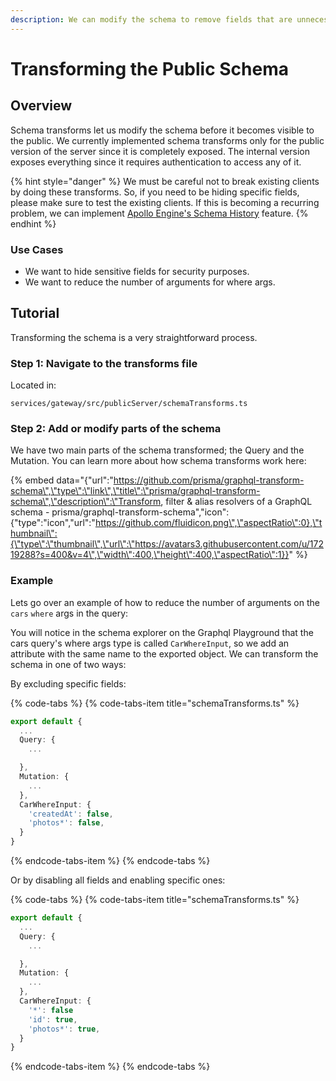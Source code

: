 ```yaml
---
description: We can modify the schema to remove fields that are unnecessary for our api.
---
```


# Transforming the Public Schema

## Overview

Schema transforms let us modify the schema before it becomes visible to the public. We currently implemented schema transforms only for the public version of the server since it is completely exposed. The internal version exposes everything since it requires authentication to access any of it.

{% hint style="danger" %}
We must be careful not to break existing clients by doing these transforms. So, if you need to be hiding specific fields, please make sure to test the existing clients. If this is becoming a recurring problem, we can implement [Apollo Engine's Schema History](https://www.apollographql.com/docs/engine/features/schema-history.html) feature.
{% endhint %}

### Use Cases

* We want to hide sensitive fields for security purposes.
* We want to reduce the number of arguments for where args.

## Tutorial

Transforming the schema is a very straightforward process.

### Step 1: Navigate to the transforms file

Located in:

`services/gateway/src/publicServer/schemaTransforms.ts`

### Step 2: Add or modify parts of the schema

We have two main parts of the schema transformed; the Query and the Mutation. You can learn more about how schema transforms work here:

{% embed data="{\"url\":\"https://github.com/prisma/graphql-transform-schema\",\"type\":\"link\",\"title\":\"prisma/graphql-transform-schema\",\"description\":\"Transform, filter & alias resolvers of a GraphQL schema - prisma/graphql-transform-schema\",\"icon\":{\"type\":\"icon\",\"url\":\"https://github.com/fluidicon.png\",\"aspectRatio\":0},\"thumbnail\":{\"type\":\"thumbnail\",\"url\":\"https://avatars3.githubusercontent.com/u/17219288?s=400&v=4\",\"width\":400,\"height\":400,\"aspectRatio\":1}}" %}

### Example

Lets go over an example of how to reduce the number of arguments on the `cars` `where` args in the query:

You will notice in the schema explorer on the Graphql Playground that the cars query's where args type is called `CarWhereInput`, so we add an attribute with the same name to the exported object. We can transform the schema in one of two ways:

By excluding specific fields:

{% code-tabs %}
{% code-tabs-item title="schemaTransforms.ts" %}
```typescript
export default {
  ...
  Query: {
    ...

  },
  Mutation: {
    ...
  },
  CarWhereInput: {
    'createdAt': false,
    'photos*': false,
  }
}
```
{% endcode-tabs-item %}
{% endcode-tabs %}

Or by disabling all fields and enabling specific ones:

{% code-tabs %}
{% code-tabs-item title="schemaTransforms.ts" %}
```typescript
export default {
  ...
  Query: {
    ...

  },
  Mutation: {
    ...
  },
  CarWhereInput: {
    '*': false
    'id': true,
    'photos*': true,
  }
}
```
{% endcode-tabs-item %}
{% endcode-tabs %}

